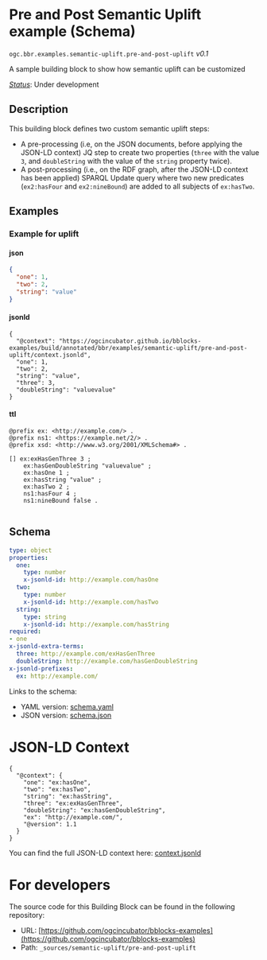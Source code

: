 
# Pre and Post Semantic Uplift example (Schema)

`ogc.bbr.examples.semantic-uplift.pre-and-post-uplift` *v0.1*

A sample building block to show how semantic uplift can be customized

[*Status*](http://www.opengis.net/def/status): Under development

## Description

This building block defines two custom semantic uplift steps:

* A pre-processing (i.e, on the JSON documents, before applying the JSON-LD context) JQ step to create two
  properties (`three` with the value `3`, and `doubleString` with the value of the `string` property twice).
* A post-processing (i.e., on the RDF graph, after the JSON-LD context has been applied) SPARQL Update
  query where two new predicates (`ex2:hasFour` and `ex2:nineBound`) are added to all subjects of `ex:hasTwo`.

## Examples

### Example for uplift
#### json
```json
{
  "one": 1,
  "two": 2,
  "string": "value"
}
```

#### jsonld
```jsonld
{
  "@context": "https://ogcincubator.github.io/bblocks-examples/build/annotated/bbr/examples/semantic-uplift/pre-and-post-uplift/context.jsonld",
  "one": 1,
  "two": 2,
  "string": "value",
  "three": 3,
  "doubleString": "valuevalue"
}
```

#### ttl
```ttl
@prefix ex: <http://example.com/> .
@prefix ns1: <https://example.net/2/> .
@prefix xsd: <http://www.w3.org/2001/XMLSchema#> .

[] ex:exHasGenThree 3 ;
    ex:hasGenDoubleString "valuevalue" ;
    ex:hasOne 1 ;
    ex:hasString "value" ;
    ex:hasTwo 2 ;
    ns1:hasFour 4 ;
    ns1:nineBound false .


```

## Schema

```yaml
type: object
properties:
  one:
    type: number
    x-jsonld-id: http://example.com/hasOne
  two:
    type: number
    x-jsonld-id: http://example.com/hasTwo
  string:
    type: string
    x-jsonld-id: http://example.com/hasString
required:
- one
x-jsonld-extra-terms:
  three: http://example.com/exHasGenThree
  doubleString: http://example.com/hasGenDoubleString
x-jsonld-prefixes:
  ex: http://example.com/

```

Links to the schema:

* YAML version: [schema.yaml](https://ogcincubator.github.io/bblocks-examples/build/annotated/bbr/examples/semantic-uplift/pre-and-post-uplift/schema.json)
* JSON version: [schema.json](https://ogcincubator.github.io/bblocks-examples/build/annotated/bbr/examples/semantic-uplift/pre-and-post-uplift/schema.yaml)


# JSON-LD Context

```jsonld
{
  "@context": {
    "one": "ex:hasOne",
    "two": "ex:hasTwo",
    "string": "ex:hasString",
    "three": "ex:exHasGenThree",
    "doubleString": "ex:hasGenDoubleString",
    "ex": "http://example.com/",
    "@version": 1.1
  }
}
```

You can find the full JSON-LD context here:
[context.jsonld](https://ogcincubator.github.io/bblocks-examples/build/annotated/bbr/examples/semantic-uplift/pre-and-post-uplift/context.jsonld)


# For developers

The source code for this Building Block can be found in the following repository:

* URL: [https://github.com/ogcincubator/bblocks-examples](https://github.com/ogcincubator/bblocks-examples)
* Path: `_sources/semantic-uplift/pre-and-post-uplift`

